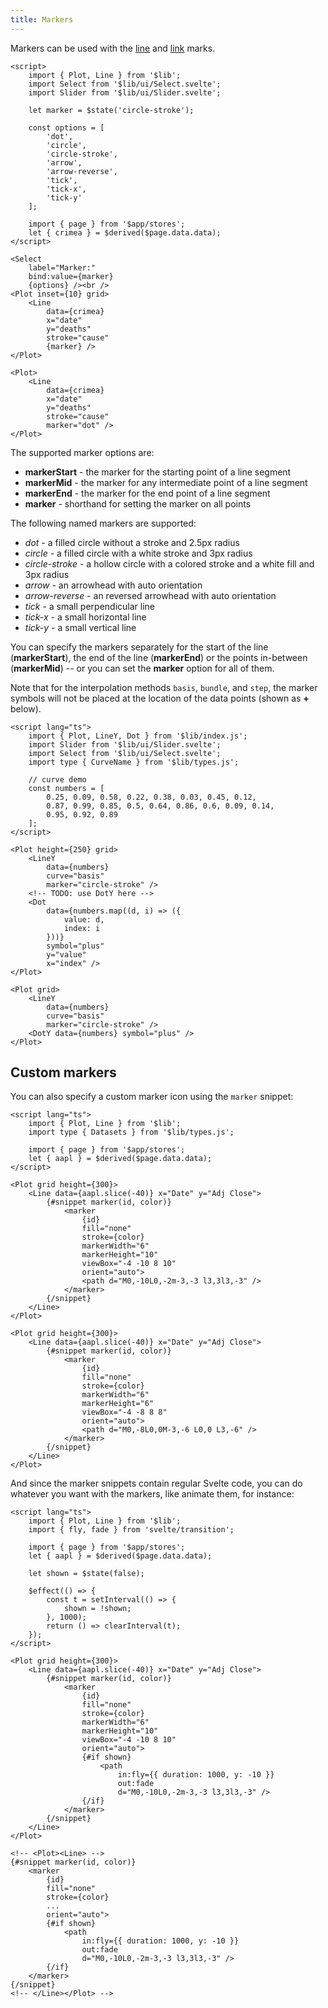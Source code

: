 ```yaml
---
title: Markers
---
```


Markers can be used with the [line](/marks/line) and [link](/marks/link) marks.

```svelte live
<script>
    import { Plot, Line } from '$lib';
    import Select from '$lib/ui/Select.svelte';
    import Slider from '$lib/ui/Slider.svelte';

    let marker = $state('circle-stroke');

    const options = [
        'dot',
        'circle',
        'circle-stroke',
        'arrow',
        'arrow-reverse',
        'tick',
        'tick-x',
        'tick-y'
    ];

    import { page } from '$app/stores';
    let { crimea } = $derived($page.data.data);
</script>

<Select
    label="Marker:"
    bind:value={marker}
    {options} /><br />
<Plot inset={10} grid>
    <Line
        data={crimea}
        x="date"
        y="deaths"
        stroke="cause"
        {marker} />
</Plot>
```

```svelte
<Plot>
    <Line
        data={crimea}
        x="date"
        y="deaths"
        stroke="cause"
        marker="dot" />
</Plot>
```

The supported marker options are:

-   **markerStart** - the marker for the starting point of a line segment
-   **markerMid** - the marker for any intermediate point of a line segment
-   **markerEnd** - the marker for the end point of a line segment
-   **marker** - shorthand for setting the marker on all points

The following named markers are supported:

-   _dot_ - a filled circle without a stroke and 2.5px radius
-   _circle_ - a filled circle with a white stroke and 3px radius
-   _circle-stroke_ - a hollow circle with a colored stroke and a white fill and 3px radius
-   _arrow_ - an arrowhead with auto orientation
-   _arrow-reverse_ - an reversed arrowhead with auto orientation
-   _tick_ - a small perpendicular line
-   _tick-x_ - a small horizontal line
-   _tick-y_ - a small vertical line

You can specify the markers separately for the start of the line (**markerStart**), the end of the line (**markerEnd**) or the points in-between (**markerMid**) -- or you can set the **marker** option for all of them.

Note that for the interpolation methods `basis`, `bundle`, and `step`, the marker symbols will not be placed at the location of the data points (shown as **+** below).

```svelte live
<script lang="ts">
    import { Plot, LineY, Dot } from '$lib/index.js';
    import Slider from '$lib/ui/Slider.svelte';
    import Select from '$lib/ui/Select.svelte';
    import type { CurveName } from '$lib/types.js';

    // curve demo
    const numbers = [
        0.25, 0.09, 0.58, 0.22, 0.38, 0.03, 0.45, 0.12,
        0.87, 0.99, 0.85, 0.5, 0.64, 0.86, 0.6, 0.09, 0.14,
        0.95, 0.92, 0.89
    ];
</script>

<Plot height={250} grid>
    <LineY
        data={numbers}
        curve="basis"
        marker="circle-stroke" />
    <!-- TODO: use DotY here -->
    <Dot
        data={numbers.map((d, i) => ({
            value: d,
            index: i
        }))}
        symbol="plus"
        y="value"
        x="index" />
</Plot>
```

```svelte
<Plot grid>
    <LineY
        data={numbers}
        curve="basis"
        marker="circle-stroke" />
    <DotY data={numbers} symbol="plus" />
</Plot>
```

## Custom markers

You can also specify a custom marker icon using the `marker` snippet:

```svelte live
<script lang="ts">
    import { Plot, Line } from '$lib';
    import type { Datasets } from '$lib/types.js';

    import { page } from '$app/stores';
    let { aapl } = $derived($page.data.data);
</script>

<Plot grid height={300}>
    <Line data={aapl.slice(-40)} x="Date" y="Adj Close">
        {#snippet marker(id, color)}
            <marker
                {id}
                fill="none"
                stroke={color}
                markerWidth="6"
                markerHeight="10"
                viewBox="-4 -10 8 10"
                orient="auto">
                <path d="M0,-10L0,-2m-3,-3 l3,3l3,-3" />
            </marker>
        {/snippet}
    </Line>
</Plot>
```

```svelte
<Plot grid height={300}>
    <Line data={aapl.slice(-40)} x="Date" y="Adj Close">
        {#snippet marker(id, color)}
            <marker
                {id}
                fill="none"
                stroke={color}
                markerWidth="6"
                markerHeight="6"
                viewBox="-4 -8 8 8"
                orient="auto">
                <path d="M0,-8L0,0M-3,-6 L0,0 L3,-6" />
            </marker>
        {/snippet}
    </Line>
</Plot>
```

And since the marker snippets contain regular Svelte code, you can do whatever you want with the markers, like animate them, for instance:

```svelte live
<script lang="ts">
    import { Plot, Line } from '$lib';
    import { fly, fade } from 'svelte/transition';

    import { page } from '$app/stores';
    let { aapl } = $derived($page.data.data);

    let shown = $state(false);

    $effect(() => {
        const t = setInterval(() => {
            shown = !shown;
        }, 1000);
        return () => clearInterval(t);
    });
</script>

<Plot grid height={300}>
    <Line data={aapl.slice(-40)} x="Date" y="Adj Close">
        {#snippet marker(id, color)}
            <marker
                {id}
                fill="none"
                stroke={color}
                markerWidth="6"
                markerHeight="10"
                viewBox="-4 -10 8 10"
                orient="auto">
                {#if shown}
                    <path
                        in:fly={{ duration: 1000, y: -10 }}
                        out:fade
                        d="M0,-10L0,-2m-3,-3 l3,3l3,-3" />
                {/if}
            </marker>
        {/snippet}
    </Line>
</Plot>
```

```svelte
<!-- <Plot><Line> -->
{#snippet marker(id, color)}
    <marker
        {id}
        fill="none"
        stroke={color}
        ...
        orient="auto">
        {#if shown}
            <path
                in:fly={{ duration: 1000, y: -10 }}
                out:fade
                d="M0,-10L0,-2m-3,-3 l3,3l3,-3" />
        {/if}
    </marker>
{/snippet}
<!-- </Line></Plot> -->
```
